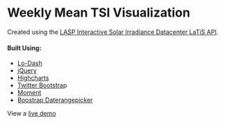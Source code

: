 Weekly Mean TSI Visualization
================================

Created using the [LASP Interactive Solar Irradiance Datacenter LaTiS API](http://lasp.colorado.edu/lisird/tss.html).

#### Built Using:

* [Lo-Dash](https://lodash.com)
* [jQuery](http://jquery.com/)
* [Highcharts](http://www.highcharts.com/)
* [Twitter Bootstra](http://getbootstrap.com/)p
* [Moment](http://momentjs.com/)
* [Boostrap Daterangepicker](https://github.com/dangrossman/bootstrap-daterangepicker)

View a [live demo](http://tsi.scottogle.net)
